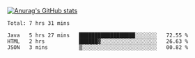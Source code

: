 [![Anurag's GitHub stats](https://github-readme-stats.vercel.app/api?username=sebasphere&count_private=true&theme=tokyonight)](https://github.com/anuraghazra/github-readme-stats)

<!--START_SECTION:waka-->
```text
Total: 7 hrs 31 mins

Java   5 hrs 27 mins   ██████████████████░░░░░░░   72.55 % 
HTML   2 hrs           ██████▓░░░░░░░░░░░░░░░░░░   26.63 % 
JSON   3 mins          ▒░░░░░░░░░░░░░░░░░░░░░░░░   00.82 % 
```
<!--END_SECTION:waka-->
